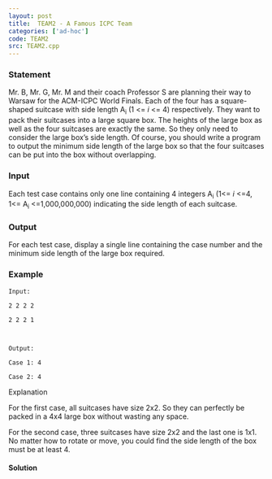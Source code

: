 ```yaml
---
layout: post
title:  TEAM2 - A Famous ICPC Team
categories: ['ad-hoc']
code: TEAM2
src: TEAM2.cpp
---
```


### **Statement**

Mr. B, Mr. G, Mr. M and their coach Professor S are planning their way to
Warsaw for the ACM-ICPC World Finals. Each of the four has a square-shaped
suitcase with side length A<sub>i</sub> (1 <= _i_ <= 4) respectively. They
want to pack their suitcases into a large square box. The heights of the large
box as well as the four suitcases are exactly the same. So they only need to
consider the large box’s side length. Of course, you should write a program to
output the minimum side length of the large box so that the four suitcases can
be put into the box without overlapping.

### Input

Each test case contains only one line containing 4 integers A<sub>i</sub>
(1<= _i_ <=4, 1<= A<sub>i</sub> <=1,000,000,000) indicating the side
length of each suitcase.

### Output

For each test case, display a single line containing the case number and the
minimum side length of the large box required.

### Example

    
    
    Input:
    2 2 2 2
    2 2 2 1
    
    Output:
    Case 1: 4
    Case 2: 4
    

Explanation 

For the first case, all suitcases have size 2x2. So they can perfectly be
packed in a 4x4 large box without wasting any space.

For the second case, three suitcases have size 2x2 and the last one is 1x1. No
matter how to rotate or move, you could find the side length of the box must
be at least 4.



#### **Solution**



